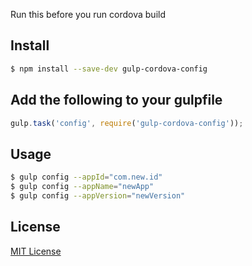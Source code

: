 Run this before you run cordova build

## Install

```sh
$ npm install --save-dev gulp-cordova-config
```

## Add the following to your gulpfile

```js
gulp.task('config', require('gulp-cordova-config'));
```
## Usage
```sh
$ gulp config --appId="com.new.id"
$ gulp config --appName="newApp"
$ gulp config --appVersion="newVersion"
```


## License

[MIT License](http://en.wikipedia.org/wiki/MIT_License)
